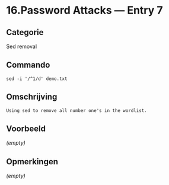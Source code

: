 # 16.Password Attacks — Entry 7

## Categorie

Sed removal

## Commando

```
sed -i '/^1/d' demo.txt
```

## Omschrijving

```
Using sed to remove all number one's in the wordlist.
```

## Voorbeeld

_(empty)_

## Opmerkingen

_(empty)_

